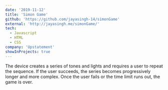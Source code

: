 ```yaml
---
date: '2019-11-12'
title: 'Simon Game'
github: 'https://github.com/jayasingh-14/simonGame'
external: 'http://jayasingh.me/simonGame/'
tech:
  - Javascript
  - HTML
  - CSS
company: 'Upstatement'
showInProjects: true
---
```


 The device creates a series of tones and lights and requires a user to repeat the sequence. If the user succeeds, the series becomes progressively longer and more complex. Once the user fails or the time limit runs out, the game is over.
